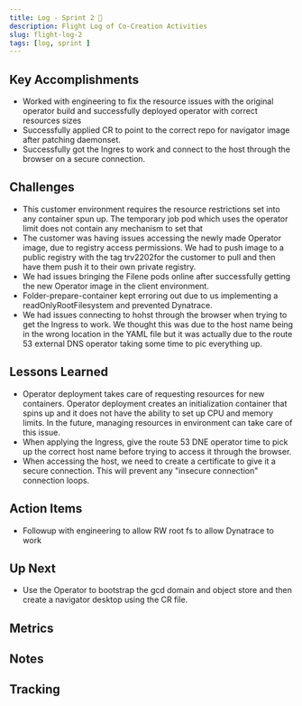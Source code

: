 ```yaml
---
title: Log - Sprint 2 🛫
description: Flight Log of Co-Creation Activities
slug: flight-log-2
tags: [log, sprint ]
---
```


## Key Accomplishments
- Worked with engineering to fix the resource issues with the original operator build and successfully deployed operator with correct resources sizes
- Successfully applied CR to point to the correct repo for navigator image after patching daemonset.
- Successfully got the Ingres to work and connect to the host through the browser on a secure connection.

## Challenges
- This customer environment requires the resource restrictions set into any container spun up. The temporary job pod which uses the operator limit does not contain any mechanism to set that
- The customer was having issues accessing the newly made Operator image, due to registry access permissions. We had to push image to a public registry with the tag trv2202for the customer to pull and then have them push it to their own private registry.
- We had issues bringing the Filene pods online after successfully getting the new Operator image in the client environment.
- Folder-prepare-container kept erroring out due to us implementing a readOnlyRootFilesystem and prevented Dynatrace.
- We had issues connecting to hohst through the browser when trying to get the Ingress to work.  We thought this was due to the host name being in the wrong location in the YAML file but it was actually due to the route 53 external DNS operator taking some time to pic everything up.

## Lessons Learned
- Operator deployment takes care of requesting resources for new containers. Operator deployment creates an initialization container that spins up and it does not have the ability to set up CPU and memory limits. In the future, managing resources in environment can take care of this issue.
- When applying the Ingress, give the route 53 DNE operator time to pick up the correct host name before trying to access it through the browser.
- When accessing the host, we need to create a certificate to give it a secure connection.  This will prevent any "insecure connection" connection loops. 

## Action Items
- Followup with engineering to allow RW root fs to allow Dynatrace to work

## Up Next
- Use the Operator to bootstrap the gcd domain and object store and then create a navigator desktop using the CR file.

## Metrics

## Notes

## Tracking






